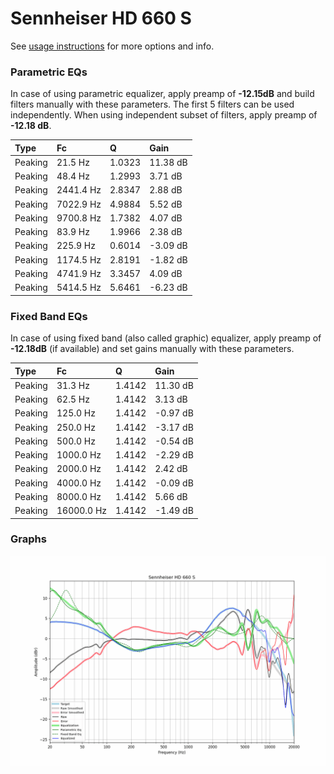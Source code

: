 # Sennheiser HD 660 S
See [usage instructions](https://github.com/jaakkopasanen/AutoEq#usage) for more options and info.

### Parametric EQs
In case of using parametric equalizer, apply preamp of **-12.15dB** and build filters manually
with these parameters. The first 5 filters can be used independently.
When using independent subset of filters, apply preamp of **-12.18 dB**.

| Type    | Fc        |      Q | Gain     |
|:--------|:----------|:-------|:---------|
| Peaking | 21.5 Hz   | 1.0323 | 11.38 dB |
| Peaking | 48.4 Hz   | 1.2993 | 3.71 dB  |
| Peaking | 2441.4 Hz | 2.8347 | 2.88 dB  |
| Peaking | 7022.9 Hz | 4.9884 | 5.52 dB  |
| Peaking | 9700.8 Hz | 1.7382 | 4.07 dB  |
| Peaking | 83.9 Hz   | 1.9966 | 2.38 dB  |
| Peaking | 225.9 Hz  | 0.6014 | -3.09 dB |
| Peaking | 1174.5 Hz | 2.8191 | -1.82 dB |
| Peaking | 4741.9 Hz | 3.3457 | 4.09 dB  |
| Peaking | 5414.5 Hz | 5.6461 | -6.23 dB |

### Fixed Band EQs
In case of using fixed band (also called graphic) equalizer, apply preamp of **-12.18dB**
(if available) and set gains manually with these parameters.

| Type    | Fc         |      Q | Gain     |
|:--------|:-----------|:-------|:---------|
| Peaking | 31.3 Hz    | 1.4142 | 11.30 dB |
| Peaking | 62.5 Hz    | 1.4142 | 3.13 dB  |
| Peaking | 125.0 Hz   | 1.4142 | -0.97 dB |
| Peaking | 250.0 Hz   | 1.4142 | -3.17 dB |
| Peaking | 500.0 Hz   | 1.4142 | -0.54 dB |
| Peaking | 1000.0 Hz  | 1.4142 | -2.29 dB |
| Peaking | 2000.0 Hz  | 1.4142 | 2.42 dB  |
| Peaking | 4000.0 Hz  | 1.4142 | -0.09 dB |
| Peaking | 8000.0 Hz  | 1.4142 | 5.66 dB  |
| Peaking | 16000.0 Hz | 1.4142 | -1.49 dB |

### Graphs
![](./Sennheiser%20HD%20660%20S.png)